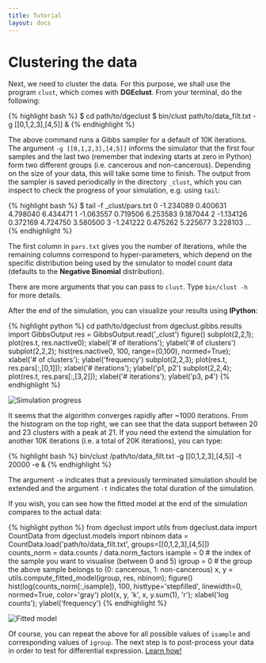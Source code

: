 ```yaml
---
title: Tutorial
layout: docs
---
```


Clustering the data
===================

Next, we need to cluster the data. For this purpose, we shall use the program `clust`, which comes with **DGEclust**. 
From your terminal, do the following:

{% highlight bash %}
$ cd path/to/dgeclust
$ bin/clust path/to/data_filt.txt -g [[0,1,2,3],[4,5]] &
{% endhighlight %}

The above command runs a Gibbs sampler for a default of 10K iterations. The argument `-g [[0,1,2,3],[4,5]]`
informs the simulator that the first four samples and the last two (remember that indexing starts at zero in Python)
form two different groups (i.e. cancerous and non-cancerous). Depending on the size of your data, this will take 
some time to finish. The output from the sampler is saved periodically in the directory `_clust`, which you can 
inspect to check the progress of your simulation, e.g. using `tail`:

{% highlight bash %}
$ tail -f _clust/pars.txt
0    -1.234089       0.400631        4.798040        6.434471
1    -1.063557       0.719506        6.253583        9.187044
2    -1.134126       0.372169        4.724750        3.580500
3    -1.241222       0.475262        5.225677        3.228103
...
{% endhighlight %}

The first column in `pars.txt` gives you the number of iterations, while the remaining 
columns correspond to hyper-parameters, which depend on the specific distribution being used
by the simulator to model count data (defaults to the **Negative Binomial** distribution).

There are more arguments that you can pass to `clust`. Type `bin/clust -h` for more details.

After the end of the simulation, you can visualize your results using **IPython**:

{% highlight python %}
cd path/to/dgeclust
from dgeclust.gibbs.results import GibbsOutput
res = GibbsOutput.read('_clust')
figure()
subplot(2,2,1); plot(res.t, res.nactive0); xlabel('# of iterations'); ylabel('# of clusters')
subplot(2,2,2); hist(res.nactive0, 100, range=(0,100), normed=True); xlabel('# of clusters'); ylabel('frequency')
subplot(2,2,3); plot(res.t, res.pars[:,[0,1]]); xlabel('# iterations'); ylabel('p1, p2')
subplot(2,2,4); plot(res.t, res.pars[:,[3,2]]); xlabel('# iterations'); ylabel('p3, p4')
{% endhighlight %}

<img class="img-responsive" alt="Simulation progress" title="Simulation progress" src="{{ site.baseurl }}/img/progress.png"></img>

It seems that the algorithm converges rapidly after ~1000 iterations. From the histogram on the top right, we can see that the data
support between 20 and 23 clusters with a peak at 21. If you need the extend the simulation for another 10K iterations (i.e. a total
of 20K iterations), you
can type:

{% highlight bash %}
bin/clust /path/to/data_filt.txt -g [[0,1,2,3],[4,5]] -t 20000 -e & 
{% endhighlight %}
 
The argument `-e` indicates that a previously terminated simulation should
be extended and the argument `-t` indicates the total duration of the simulation. 

If you wish, you can see how the fitted model at the end of the simulation compares
to the actual data:

{% highlight python %}
from dgeclust import utils
from dgeclust.data import CountData
from dgeclust.models import nbinom
data = CountData.load('path/to/data_filt.txt', groups=[[0,1,2,3],[4,5]])    
counts_norm = data.counts / data.norm_factors
isample = 0  # the index of the sample you want to visualise (between 0 and 5)
igroup = 0   # the group the above sample belongs to (0: cancerous, 1: non-cancerous)
x, y = utils.compute_fitted_model(igroup, res, nbinom); 
figure()
hist(log(counts_norm[:,isample]), 100, histtype='stepfilled', linewidth=0, normed=True, color='gray')
plot(x, y, 'k', x, y.sum(1), 'r');
xlabel('log counts'); ylabel('frequency')
{% endhighlight %}

<img class="img-responsive" alt="Fitted model" title="Fitted model" src="{{ site.baseurl }}/img/fitted.png"></img>

Of course, you can repeat the above for all possible values of `isample` and corresponding values of `igroup`.
The next step is to post-process your data in order to test for differential expression. <a href="{{ site.data.nav.docs.tut.detest.url }}">Learn how!</a>

